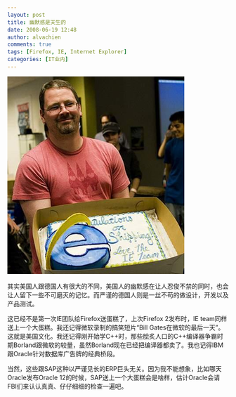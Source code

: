 ```yaml
---
layout: post
title: 幽默感是天生的
date: 2008-06-19 12:48
author: alvachien
comments: true
tags: [Firefox, IE, Internet Explorer]
categories: [IT业内]
---
```

![IE team给Firefox的蛋糕](/assets/uploads/2008/06/U58P2DT20080619095222.jpg)


其实美国人跟德国人有很大的不同，美国人的幽默感在让人忍俊不禁的同时，也会让人留下一些不可磨灭的记忆。而严谨的德国人则是一丝不苟的做设计，开发以及产品测试。


这已经不是第一次IE团队给Firefox送蛋糕了，上次Firefox 2发布时，IE team同样送上一个大蛋糕。我还记得微软录制的搞笑短片“Bill Gates在微软的最后一天”。这就是美国文化。我还记得刚开始学C++时，那些脍炙人口的C++编译器争霸时期Borland跟微软的较量，虽然Borland现在已经把编译器都卖了。我也记得IBM跟Oracle针对数据库广告牌的经典桥段。


当然，这些跟SAP这种以严谨见长的ERP巨头无关。因为我不能想象，比如哪天Oracle发布Oracle 12的时候，SAP送上一个大蛋糕会是啥样，估计Oracle会请FBI们来认认真真、仔仔细细的检查一遍吧。

